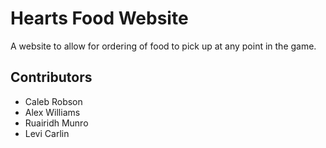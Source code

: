 # Hearts Food Website
 A website to allow for ordering of food to pick up at any point in the game.

## Contributors
* Caleb Robson
* Alex Williams
* Ruairidh Munro
* Levi Carlin
